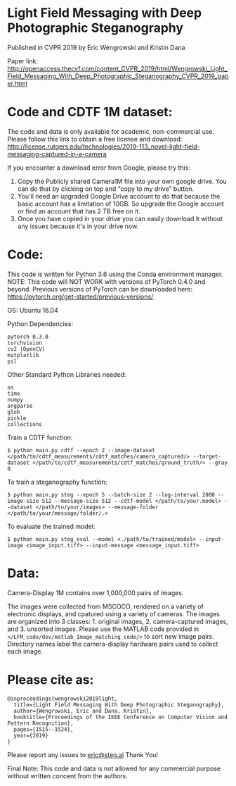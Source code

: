 # Light Field Messaging with Deep Photographic Steganography
Published in CVPR 2019
by Eric Wengrowski and Kristin Dana

Paper link: 
http://openaccess.thecvf.com/content_CVPR_2019/html/Wengrowski_Light_Field_Messaging_With_Deep_Photographic_Steganography_CVPR_2019_paper.html


# Code and CDTF 1M dataset:
The code and data is only available for academic, non-commercial use.
Please follow this link to obtain a free license and download:
http://license.rutgers.edu/technologies/2019-113_novel-light-field-messaging-captured-in-a-camera

If you encounter a download error from Google, please try this:
1. Copy the Publicly shared Camera1M file into your own google drive. You can do that by clicking on top and "copy to my drive" button. 
2. You'll need an upgraded Google Drive account to do that because the basic account has a limitation of 10GB. So upgrade the Google account or find an account that has 2 TB free on it. 
3. Once you have copied in your drive you can easily download it without any issues because it's in your drive now. 


# Code:
This code is written for Python 3.6 using the Conda environment manager.
NOTE: This code will NOT WORK with versions of PyTorch 0.4.0 and beyond.
Previous versions of PyTorch can be downloaded here: https://pytorch.org/get-started/previous-versions/

OS: Ubuntu 16.04

Python Dependencies:
```
pytorch 0.3.0
torchvision
cv2 (OpenCV)
matplatlib
pil
```

Other Standard Python Libraries needed:
```
os
time
numpy
argparse
glob
pickle
collections
```

Train a CDTF function:
```
$ python main.py cdtf --epoch 2 --image-dataset </path/to/cdtf_measurements/cdtf_matches/camera_captured/> --target-dataset </path/to/cdtf_measurements/cdtf_matches/ground_truth/> --gray 0
```

To train a steganography function:
```
$ python main.py steg --epoch 5 --batch-size 2 --log-interval 2000 --image-size 512 --message-size 512 --cdtf-model </path/to/your.model> --dataset </path/to/your/images> --message-folder </path/to/your/message/folder/.>
```

To evaluate the trained model:
```
$ python main.py steg_eval --model <./path/to/trained/model> --input-image <image_input.tiff> --input-message <message_input.tiff>
```

# Data:
Camera-Display 1M contains over 1,000,000 pairs of images. 

The images were collected from MSCOCO, rendered on a variety of electronic displays, and cpatured using a variety of cameras. 
The images are organized into 3 classes: 1. original images, 2. camera-captured images, and 3. unsorted images. 
Please use the MATLAB code provided in ```</LFM_code/dev/matlab_Image_matching_code/>``` to sort new image pairs. 
Directory names label the camera-display hardware pairs used to collect each image.


# Please cite as:
```
@inproceedings{wengrowski2019light,
  title={Light Field Messaging With Deep Photographic Steganography},
  author={Wengrowski, Eric and Dana, Kristin},
  booktitle={Proceedings of the IEEE Conference on Computer Vision and Pattern Recognition},
  pages={1515--1524},
  year={2019}
}
```

Please report any issues to eric@steg.ai
Thank You!

Final Note: This code and data is not allowed for any commercial purpose without written concent from the authors.
